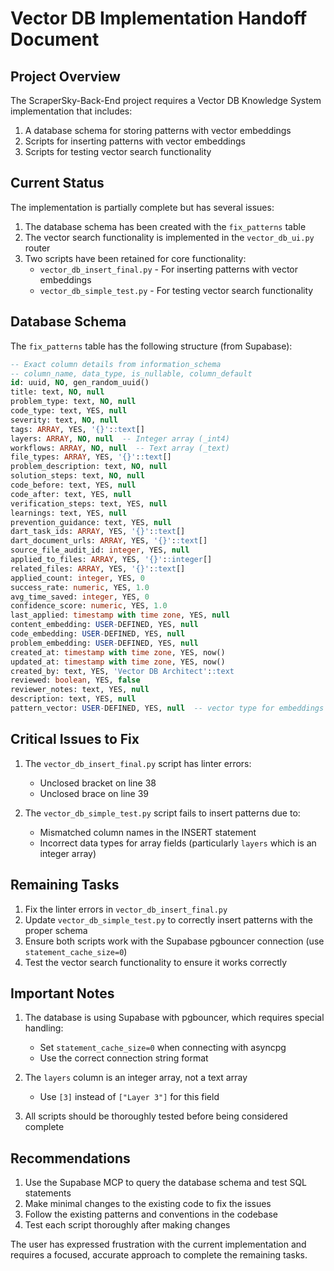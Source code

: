 # Vector DB Implementation Handoff Document

## Project Overview

The ScraperSky-Back-End project requires a Vector DB Knowledge System implementation that includes:
1. A database schema for storing patterns with vector embeddings
2. Scripts for inserting patterns with vector embeddings
3. Scripts for testing vector search functionality

## Current Status

The implementation is partially complete but has several issues:

1. The database schema has been created with the `fix_patterns` table
2. The vector search functionality is implemented in the `vector_db_ui.py` router
3. Two scripts have been retained for core functionality:
   - `vector_db_insert_final.py` - For inserting patterns with vector embeddings
   - `vector_db_simple_test.py` - For testing vector search functionality

## Database Schema

The `fix_patterns` table has the following structure (from Supabase):

```sql
-- Exact column details from information_schema
-- column_name, data_type, is_nullable, column_default
id: uuid, NO, gen_random_uuid()
title: text, NO, null
problem_type: text, NO, null
code_type: text, YES, null
severity: text, NO, null
tags: ARRAY, YES, '{}'::text[]
layers: ARRAY, NO, null  -- Integer array (_int4)
workflows: ARRAY, NO, null  -- Text array (_text)
file_types: ARRAY, YES, '{}'::text[]
problem_description: text, NO, null
solution_steps: text, NO, null
code_before: text, YES, null
code_after: text, YES, null
verification_steps: text, YES, null
learnings: text, YES, null
prevention_guidance: text, YES, null
dart_task_ids: ARRAY, YES, '{}'::text[]
dart_document_urls: ARRAY, YES, '{}'::text[]
source_file_audit_id: integer, YES, null
applied_to_files: ARRAY, YES, '{}'::integer[]
related_files: ARRAY, YES, '{}'::text[]
applied_count: integer, YES, 0
success_rate: numeric, YES, 1.0
avg_time_saved: integer, YES, 0
confidence_score: numeric, YES, 1.0
last_applied: timestamp with time zone, YES, null
content_embedding: USER-DEFINED, YES, null
code_embedding: USER-DEFINED, YES, null
problem_embedding: USER-DEFINED, YES, null
created_at: timestamp with time zone, YES, now()
updated_at: timestamp with time zone, YES, now()
created_by: text, YES, 'Vector DB Architect'::text
reviewed: boolean, YES, false
reviewer_notes: text, YES, null
description: text, YES, null
pattern_vector: USER-DEFINED, YES, null  -- vector type for embeddings
```

## Critical Issues to Fix

1. The `vector_db_insert_final.py` script has linter errors:
   - Unclosed bracket on line 38
   - Unclosed brace on line 39

2. The `vector_db_simple_test.py` script fails to insert patterns due to:
   - Mismatched column names in the INSERT statement
   - Incorrect data types for array fields (particularly `layers` which is an integer array)

## Remaining Tasks

1. Fix the linter errors in `vector_db_insert_final.py`
2. Update `vector_db_simple_test.py` to correctly insert patterns with the proper schema
3. Ensure both scripts work with the Supabase pgbouncer connection (use `statement_cache_size=0`)
4. Test the vector search functionality to ensure it works correctly

## Important Notes

1. The database is using Supabase with pgbouncer, which requires special handling:
   - Set `statement_cache_size=0` when connecting with asyncpg
   - Use the correct connection string format

2. The `layers` column is an integer array, not a text array
   - Use `[3]` instead of `["Layer 3"]` for this field

3. All scripts should be thoroughly tested before being considered complete

## Recommendations

1. Use the Supabase MCP to query the database schema and test SQL statements
2. Make minimal changes to the existing code to fix the issues
3. Follow the existing patterns and conventions in the codebase
4. Test each script thoroughly after making changes

The user has expressed frustration with the current implementation and requires a focused, accurate approach to complete the remaining tasks.
